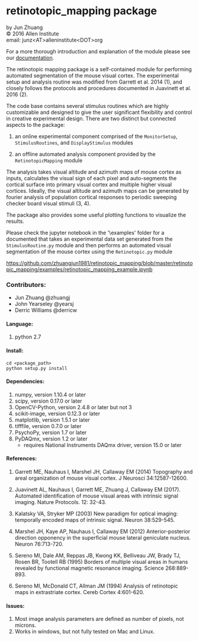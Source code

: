 # retinotopic_mapping package  

by Jun Zhuang  
&copy; 2016 Allen Institute  
email: junz&lt;AT&gt;alleninstitute&lt;DOT&gt;org  

For a more thorough introduction and explanation of the module please 
see our [documentation](http://retinotopic-mapping.readthedocs.io/).

The retinotopic mapping package is a self-contained module
for performing automated segmentation of the mouse
visual cortex. The experimental setup and analysis routine was
modified from Garrett et al. 2014 (1), and closely follows
the protocols and procedures documented in Juavinett et al. 2016
(2).

The code base contains several stimulus routines which are
highly customizable and designed to give the user significant
flexibility and control in creative experimental design. There
are two distinct but connected aspects to the package:

1. an online experimental component comprised of the
`MonitorSetup`, `StimulusRoutines`, and
`DisplayStimulus` modules

2. an offline automated analysis component provided
by the `RetinotopicMapping` module

The analysis takes visual altitude and azimuth maps of mouse cortex as inputs, calculates the visual 
sign of each pixel and auto-segments the cortical surface into primary visual cortex and multiple higher
visual cortices. Ideally, the visual altitude and azimuth maps can be generated by fourier analysis of
population cortical responses to periodic sweeping checker board visual stimuli (3, 4). 

The package also provides some useful plotting functions to visualize the results.

Please check the jupyter notebook in the '\examples' folder for a documented that takes an experimental
data set generated from the `StimulusRoutine.py` module and then performs an automated visual segmentation
of the mouse cortex using the `Retinotopic.py` module

https://github.com/zhuangjun1981/retinotopic_mapping/blob/master/retinotopic_mapping/examples/retinotopic_mapping_example.ipynb

### Contributors:
* Jun Zhuang @zhuangj
* John Yearseley @yearsj
* Derric Williams @derricw

#### Language:

1. python 2.7


#### Install:
```
cd <package_path>
python setup.py install
```


#### Dependencies:

1. numpy, version 1.10.4 or later
2. scipy, version 0.17.0 or later
3. OpenCV-Python, version 2.4.8 or later but not 3
4. scikit-image, version 0.12.3 or later
5. matplotlib, version 1.5.1 or later
6. tifffile, version 0.7.0 or later
7. PsychoPy, version 1.7 or later
8. PyDAQmx, version 1.2 or later 
   * requires National Instruments DAQmx driver, version 15.0 or later

#### References:

1. Garrett ME, Nauhaus I, Marshel JH, Callaway EM (2014) Topography and areal organization of mouse visual cortex. J Neurosci 34:12587-12600.

2. Juavinett AL, Nauhaus I, Garrett ME, Zhuang J, Callaway EM (2017). Automated identification of mouse visual areas with intrinsic signal imaging. Nature Protocols. 12: 32-43.

3. Kalatsky VA, Stryker MP (2003) New paradigm for optical imaging: temporally encoded maps of intrinsic signal. Neuron 38:529-545.

4. Marshel JH, Kaye AP, Nauhaus I, Callaway EM (2012) Anterior-posterior direction opponency in the superficial mouse lateral geniculate nucleus. Neuron 76:713-720.

5. Sereno MI, Dale AM, Reppas JB, Kwong KK, Belliveau JW, Brady TJ, Rosen BR, Tootell RB (1995) Borders of multiple visual areas in humans revealed by functional magnetic resonance imaging. Science 268:889-893.

6. Sereno MI, McDonald CT, Allman JM (1994) Analysis of retinotopic maps in extrastriate cortex. Cereb Cortex 4:601-620.


#### Issues:

1. Most image analysis parameters are defined as number of pixels, not microns.
2. Works in windows, but not fully tested on Mac and Linux.